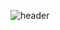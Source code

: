 ![header](https://capsule-render.vercel.app/api?type=waving&color=0:EDE574,100:5FC3E4&height=250&section=header&animation=fadeIn&text=KangHyunKim&fontSize=50&fontAlignY=40&fontColor=FFFFFF)
<div align=center>
